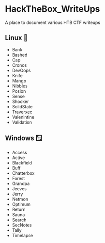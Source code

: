 # HackTheBox_WriteUps

A place to document various HTB CTF writeups

## Linux 🐧

- Bank
- Bashed
- Cap
- Cronos
- DevOops
- Knife
- Mango
- Nibbles
- Posion
- Sense
- Shocker
- SolidState
- Traverxec
- Valenintine
- Validation

## Windows 🪟

- Access
- Active
- Blackfield
- Buff
- Chatterbox
- Forest
- Grandpa
- Jeeves
- Jerry
- Netmon
- Optimum
- Return
- Sauna
- Search
- SecNotes
- Tally
- Timelapse

